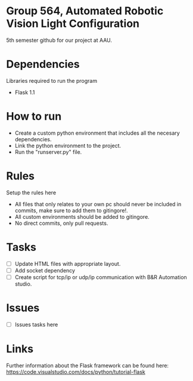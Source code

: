 # Group 564, Automated Robotic Vision Light Configuration
5th semester github for our project at AAU.

# Dependencies
Libraries required to run the program
- Flask 1.1 

# How to run
 - Create a custom python environment that includes all the necesary dependencies. 
 - Link the python environment to the project.
 - Run the "runserver.py" file.

# Rules
Setup the rules here
- All files that only relates to your own pc should never be included in commits, make sure to add them to gitingore!.
- All custom environments should be added to gitingore.
- No direct commits, only pull requests.

# Tasks 
- [ ] Update HTML files with appropriate layout. 
- [ ] Add socket dependency
- [ ] Create script for tcp/ip or udp/ip communication with B&R Automation studio.

# Issues
- [ ] Issues tasks here 

# Links
Further information about the Flask framework can be found here: https://code.visualstudio.com/docs/python/tutorial-flask 
